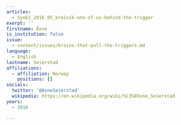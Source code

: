 ```yaml
---
articles:
  - SynE2_2016_05_breivik-one-of-us-behind-the-trigger
exerpt: ''
firstname: Åsne
is_institution: false
issue:
  - content/issues/brains-that-pull-the-triggers.md
language:
  - English
lastname: Seierstad
affiliations:
  - affiliation: Norway
    positions: []
socials:
  twitter: '@AsneSeierstad'
  wikipedia: https://en.wikipedia.org/wiki/%C3%85sne_Seierstad
years:
  - 2016

---
```

